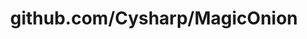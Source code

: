 ---
layout: post
title: github.com/Cysharp/MagicOnion
categories: link
tags: [انگلیسی, برنامه‌نویسی]
---
